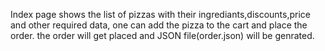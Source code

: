 Index page shows the list of pizzas with their ingrediants,discounts,price and other required data, one can add the pizza to the cart and place the order. the order will get placed and JSON file(order.json) will be genrated.
